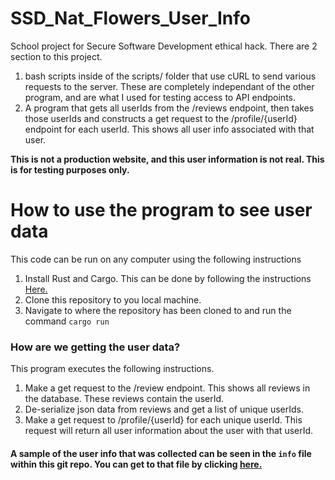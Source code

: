 # SSD_Nat_Flowers_User_Info
School project for Secure Software Development ethical hack. There are 2 section to this project.
1. bash scripts inside of the scripts/ folder that use cURL to send various requests to the server. These are completely independant of the other program, and are what I used for testing access to API endpoints.
2. A program that gets all userIds from the /reviews endpoint, then takes those userIds and constructs a get request to the /profile/{userId} endpoint for each userId. This shows all user info associated with that user.

**This is not a production website, and this user information is not real. This is for testing purposes only.**

# How to use the program to see user data
This code can be run on any computer using the following instructions
1. Install Rust and Cargo. This can be done by following the instructions [Here.](https://www.rust-lang.org/tools/install)
2. Clone this repository to you local machine.
3. Navigate to where the repository has been cloned to and run the command `cargo run`

### How are we getting the user data?
This program executes the following instructions.
1. Make a get request to the /review endpoint. This shows all reviews in the database. These reviews contain the userId.
2. De-serialize json data from reviews and get a list of unique userIds.
3. Make a get request to /profile/{userId} for each unique userId. This request will return all user information about the user with that userId.

#### **A sample of the user info that was collected can be seen in the `info` file within this git repo. You can get to that file by clicking [here.](info)**

